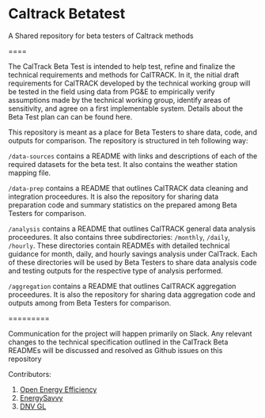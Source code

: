 # Caltrack Betatest

A Shared repository for beta testers of Caltrack methods

====

The CalTrack Beta Test is intended to help test, refine and finalize the technical requirements and methods for CalTRACK. In it, the nitial draft requirements for CalTRACK developed by the technical working group will be tested in the field using data from PG&E to empirically verify assumptions made by the technical working group, identify areas of sensitivity, and agree on a first implementable system. Details about the Beta Test plan can can be found here. 

This repository is meant as a place for Beta Testers to share data, code, and outputs for comparison. The repository is structured in teh following way:

``/data-sources`` contains a README with links and descriptions of each of the required datasets for the beta test. It also contains the weather station mapping file.

``/data-prep`` contains a README that outlines CalTRACK data cleaning and integration proceedures. It is also the repository for sharing data preparation code and summary statistics on the prepared among Beta Testers for comparison.

``/analysis`` contains a README that outlines CalTRACK general data analysis proceedures. It also contains three subdirectories: `/monthly`, `/daily`, `/hourly`. These directories contain READMEs with detailed technical guidance for month, daily, and hourly savings analysis under CalTrack. Each of these directories will be used by Beta Testers to share data analysis code and testing outputs for the respective type of analysis performed.

``/aggregation`` contains a README that outlines CalTRACK aggregation proceedures. It is also the repository for sharing data aggregation code and outputs among from Beta Testers for comparison.
 
=========

Communication for the project will happen primarily on Slack. Any relevant changes to the technical specification outlined in the CalTrack Beta READMEs will be discussed and resolved as Github issues on this repository

Contributors:

1. [Open Energy Efficiency](http://openeemeter.org)
2. [EnergySavvy](http://www.energysavvy.com)
3. [DNV GL](http://www.dnvgl.com)






